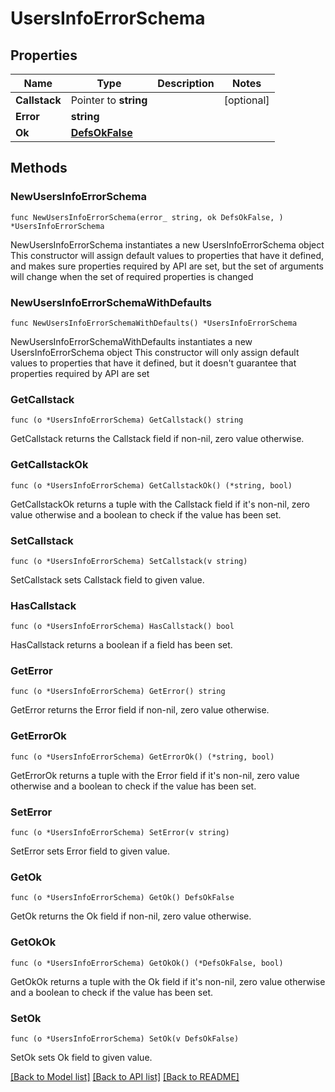 # UsersInfoErrorSchema

## Properties

Name | Type | Description | Notes
------------ | ------------- | ------------- | -------------
**Callstack** | Pointer to **string** |  | [optional] 
**Error** | **string** |  | 
**Ok** | [**DefsOkFalse**](DefsOkFalse.md) |  | 

## Methods

### NewUsersInfoErrorSchema

`func NewUsersInfoErrorSchema(error_ string, ok DefsOkFalse, ) *UsersInfoErrorSchema`

NewUsersInfoErrorSchema instantiates a new UsersInfoErrorSchema object
This constructor will assign default values to properties that have it defined,
and makes sure properties required by API are set, but the set of arguments
will change when the set of required properties is changed

### NewUsersInfoErrorSchemaWithDefaults

`func NewUsersInfoErrorSchemaWithDefaults() *UsersInfoErrorSchema`

NewUsersInfoErrorSchemaWithDefaults instantiates a new UsersInfoErrorSchema object
This constructor will only assign default values to properties that have it defined,
but it doesn't guarantee that properties required by API are set

### GetCallstack

`func (o *UsersInfoErrorSchema) GetCallstack() string`

GetCallstack returns the Callstack field if non-nil, zero value otherwise.

### GetCallstackOk

`func (o *UsersInfoErrorSchema) GetCallstackOk() (*string, bool)`

GetCallstackOk returns a tuple with the Callstack field if it's non-nil, zero value otherwise
and a boolean to check if the value has been set.

### SetCallstack

`func (o *UsersInfoErrorSchema) SetCallstack(v string)`

SetCallstack sets Callstack field to given value.

### HasCallstack

`func (o *UsersInfoErrorSchema) HasCallstack() bool`

HasCallstack returns a boolean if a field has been set.

### GetError

`func (o *UsersInfoErrorSchema) GetError() string`

GetError returns the Error field if non-nil, zero value otherwise.

### GetErrorOk

`func (o *UsersInfoErrorSchema) GetErrorOk() (*string, bool)`

GetErrorOk returns a tuple with the Error field if it's non-nil, zero value otherwise
and a boolean to check if the value has been set.

### SetError

`func (o *UsersInfoErrorSchema) SetError(v string)`

SetError sets Error field to given value.


### GetOk

`func (o *UsersInfoErrorSchema) GetOk() DefsOkFalse`

GetOk returns the Ok field if non-nil, zero value otherwise.

### GetOkOk

`func (o *UsersInfoErrorSchema) GetOkOk() (*DefsOkFalse, bool)`

GetOkOk returns a tuple with the Ok field if it's non-nil, zero value otherwise
and a boolean to check if the value has been set.

### SetOk

`func (o *UsersInfoErrorSchema) SetOk(v DefsOkFalse)`

SetOk sets Ok field to given value.



[[Back to Model list]](../README.md#documentation-for-models) [[Back to API list]](../README.md#documentation-for-api-endpoints) [[Back to README]](../README.md)


